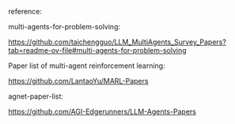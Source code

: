 



reference:

multi-agents-for-problem-solving:

https://github.com/taichengguo/LLM_MultiAgents_Survey_Papers?tab=readme-ov-file#multi-agents-for-problem-solving



Paper list of multi-agent reinforcement learning:

https://github.com/LantaoYu/MARL-Papers


agnet-paper-list:

https://github.com/AGI-Edgerunners/LLM-Agents-Papers
